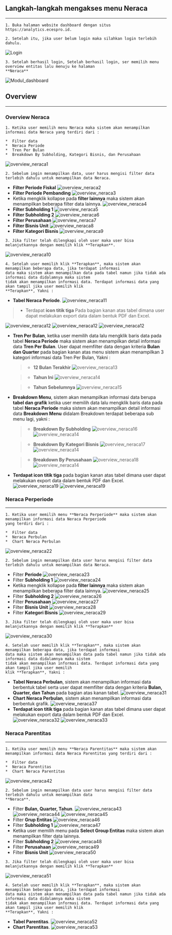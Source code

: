 ## __Langkah-langkah mengakses menu Neraca__
---
```
1. Buka halaman website dashboard dengan situs https://analytics.ecespro.id.
```
```
2. Setelah itu, jika user belum login maka silahkan login terlebih dahulu.
```
![Login](../../static/img/Neraca/1.png)

```
3. Setelah berhasil login, Setelah berhasil login, ser memilih menu overview entitas lalu menuju ke halaman
**Neraca**
```
![Modul_dashboard](../../static/img/Neraca/2.png)
## __Overview__
---
### __Overview Neraca__

```
1. Ketika user memilih menu Neraca maka sistem akan menampilkan informasi data Neraca yang terdiri dari :

*  Filter data
*  Neraca Periode
*  Tren Per Bulan
*  Breakdown By Subholding, Kategori Bisnis, dan Perusahaan
```

![overview_neraca1](../../static/img/Neraca/3.png)

```
2. Sebelum ingin menampilkan data, user harus mengisi filter data terlebih dahulu untuk menampilkan data Neraca.
```
* **Filter Periode Fiskal**
   ![overview_neraca2](../../static/img/Neraca/4.png)
* **Filter Periode Pembanding**
   ![overview_neraca3](../../static/img/Neraca/5.png)
* Ketika mengklik kollapse pada **filter lainnya** maka sistem akan menampilkan beberapa filter data lainnya.
![overview_neraca4](../../static/img/Neraca/6.png)
* **Filter Subholding 1**
   ![overview_neraca5](../../static/img/Neraca/7.png)
* **Filter Subholding 2**
   ![overview_neraca6](../../static/img/Neraca/8.png)
* **Filter Perusahaan**
   ![overview_neraca7](../../static/img/Neraca/9.png)
* **Filter Bisnis Unit**
   ![overview_neraca8](../../static/img/Neraca/10.png)
* **Filter Kategori Bisnis**
   ![overview_neraca9](../../static/img/Neraca/11.png)

```
3. Jika filter telah dilengkapi oleh user maka user bisa melanjutkannya dengan memilih klik **Terapkan**.
```
![overview_neraca10](../../static/img/Neraca/12.png)

```
4. Setelah user memilih klik **Terapkan**, maka sistem akan menampilkan beberapa data, jika terdapat informasi 
data maka sistem akan menampilkan data pada tabel namun jika tidak ada informasi data didalamnya maka sistem 
tidak akan menampilkan informasi data. Terdapat informasi data yang akan tampil jika user memilih klik 
**Terapkan**, Yakni :
```
* **Tabel Neraca Periode**.
![overview_neraca11](../../static/img/Neraca/13.png)
>   * Terdapat **icon titik tiga** Pada bagian kanan atas tabel dimana user dapat melakukan export data dalam bentuk PDF dan Excel.

   ![overview_neraca12](../../static/img/Neraca/23.png)
   ![overview_neraca12](../../static/img/Neraca/58.png)
   ![overview_neraca12](../../static/img/Neraca/59.png)

   * **Tren Per Bulan**, ketika user memilih data lalu mengklik baris data pada tabel **Neraca Periode** maka sistem akan menampilkan detail informasi data **Tren Per Bulan**. User dapat memfilter data dengan kriteria **Bulan dan Quarter** pada bagian kanan atas menu sistem akan menampilkan 3 kategori informasi data Tren Per Bulan, Yakni : 
     > * **12 Bulan Terakhir**
     ![overview_neraca13](../../static/img/Neraca/14.png)

     > * **Tahun Ini**
     ![overview_neraca14](../../static/img/Neraca/15.png)

     > * **Tahun Sebelumnya**
     ![overview_neraca15](../../static/img/Neraca/16.png)

* **Breakdown Menu**, sistem akan menampilkan informasi data berupa **tabel dan grafik** ketika user memilih data lalu mengklik baris data pada tabel **Neraca Periode** maka sistem akan menampilkan detail informasi data **Breakdown Menu** didalam Breakdown terdapat beberapa sub menu lagi, yakni :
     > * **Breakdown By Subholding**
     ![overview_neraca16](../../static/img/Neraca/17.png)
     ![overview_neraca14](../../static/img/Neraca/60.png)

     > * **Breakdown By Kategori Bisnis**
     ![overview_neraca17](../../static/img/Neraca/18.png)
     ![overview_neraca14](../../static/img/Neraca/61.png)

     > * **Breakdown By Perusahaan**
     ![overview_neraca18](../../static/img/Neraca/19.png)
     ![overview_neraca14](../../static/img/Neraca/62.png)

* **Terdapat icon titik tiga** pada bagian kanan atas tabel dimana user dapat melakukan export data dalam bentuk PDF dan Excel.
      ![overview_neraca19](../../static/img/Neraca/20.png)
      ![overview_neraca19](../../static/img/Neraca/21.png)

### __Neraca Perperiode__
---
```
1. Ketika user memilih menu **Neraca Perperiode** maka sistem akan menampilkan informasi data Neraca Perperiode 
yang terdiri dari :

*  Filter data
*  Neraca Perbulan
*  Chart Neraca Perbulan
```
![overview_neraca22](../../static/img/Neraca/24.png)


```
2. Sebelum ingin menampilkan data user harus mengisi filter data terlebih dahulu untuk menampilkan data Neraca.
```
   * Filter **Periode**
   ![overview_neraca23](../../static/img/Neraca/25.png)
   * Filter **Subholding 1**
   ![overview_neraca24](../../static/img/Neraca/26.png)
   * Ketika mengklik kollapse pada **filter lainnya** maka sistem akan menampilkan beberapa filter data lainnya.
      ![overview_neraca25](../../static/img/Neraca/27.png)
   * Filter **Subholding 2**
      ![overview_neraca26](../../static/img/Neraca/28.png)
   * Filter **Perusahaan**
      ![overview_neraca27](../../static/img/Neraca/29.png)
   * Filter **Bisnis Unit**
      ![overview_neraca28](../../static/img/Neraca/30.png)
   * Filter **Kategori Bisnis**
      ![overview_neraca29](../../static/img/Neraca/31.png)

```
3. Jika filter telah dilengkapi oleh user maka user bisa melanjutkannya dengan memilih klik **Terapkan**
```
![overview_neraca30](../../static/img/Neraca/32.png)

```
4. Setelah user memilih klik **Terapkan**, maka sistem akan menampilkan beberapa data, jika terdapat informasi 
data maka sistem akan menampilkan data pada tabel namun jika tidak ada informasi data didalamnya maka sistem 
tidak akan menampilkan informasi data. Terdapat informasi data yang akan tampil jika user memilih 
klik **Terapkan**, Yakni :
```
* **Tabel Neraca Perbulan**, sistem akan menampilkan informasi data berbentuk tabel serta user dapat memfilter data dengan kriteria **Bulan, Quarter, dan Tahun** pada bagian atas kanan tabel.
         ![overview_neraca31](../../static/img/Neraca/33.png)
* **Chart Neraca Perbulan**, sistem akan menampilkan informasi data berbentuk grafik.
         ![overview_neraca37](../../static/img/Neraca/39.png)
* **Terdapat icon titik tiga** pada bagian kanan atas tabel dimana user dapat melakukan export data dalam bentuk PDF dan Excel.
         ![overview_neraca32](../../static/img/Neraca/34.png)
         ![overview_neraca33](../../static/img/Neraca/35.png)
### __Neraca Parentitas__
---
```
1. Ketika user memilih menu **Neraca Parentitas** maka sistem akan menampilkan informasi data Neraca Parentitas yang terdiri dari :

*  Filter data
*  Neraca Parentitas
*  Chart Neraca Parentitas
```
![overview_neraca42](../../static/img/Neraca/44.png)

```
2. Sebelum ingin menampilkan data user harus mengisi filter data terlebih dahulu untuk menampilkan data 
**Neraca**.
```
   * Filter **Bulan, Quarter, Tahun**.
   ![overview_neraca43](../../static/img/Neraca/45.png)
   ![overview_neraca44](../../static/img/Neraca/46.png)
   ![overview_neraca45](../../static/img/Neraca/49.png)
   * Filter **Grup Entitas**
   ![overview_neraca46](../../static/img/Neraca/50.png)
   * Filter **Subholding 1**
   ![overview_neraca47](../../static/img/Neraca/51.png)
   * Ketika user memilih menu pada **Select Group Entitas** maka 
   sistem akan menampilkan filter data lainnya.
   * Filter **Subholding 2**
   ![overview_neraca48](../../static/img/Neraca/52.png)
   * Filter **Perusahaan**
   ![overview_neraca49](../../static/img/Neraca/53.png)
   * Filter **Bisnis Unit**
   ![overview_neraca50](../../static/img/Neraca/54.png)

```
3. Jika filter telah dilengkapi oleh user maka user bisa melanjutkannya dengan memilih klik **Terapkan**
```
   ![overview_neraca51](../../static/img/Neraca/55.png)

```  
4. Setelah user memilih klik **Terapkan**, maka sistem akan menampilkan beberapa data, jika terdapat informasi 
data maka sistem akan menampilkan data pada tabel namun jika tidak ada informasi data didalamnya maka sistem 
tidak akan menampilkan informasi data. Terdapat informasi data yang akan tampil jika user memilih klik 
**Terapkan**, Yakni :
```
   * **Tabel Parentitas**.
      ![overview_neraca52](../../static/img/Neraca/56.png)
   * **Chart Parentitas**.
      ![overview_neraca53](../../static/img/Neraca/57.png)

